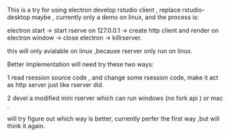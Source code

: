 This is a try for using electron develop rstudio client , replace rstudio-desktop maybe , currently only a demo on linux, and the process is:

electron start ->  start rserve on 127.0.0.1 -> create http client and render on electron window -> close electron -> killrserver.

this will only avialable on linux ,because rserver only run on linux.

Better implementation will  need try these two ways:

1 read rsession source code , and change some rsession code, make it act as http server just like rserver did. 

2 devel a modified mini rserver which can run windows (no fork api ) or mac .  

will try figure out which way is better, currently perfer the first way ,but will think it again.



